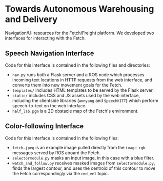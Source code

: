 # Towards Autonomous Warehousing and Delivery

Navigation/UI resources for the Fetch/Freight platform. We developed two interfaces for interacting with the Fetch.

## Speech Navigation Interface
Code for this interface is contained in the following files and directories:

- `nav.py` runs both a Flask server and a ROS node which processes incoming text locations in HTTP requests from the web interface, and converts them into new movement goals for the Fetch.
- `templates/` includes HTML templates to be served by the Flask server.
- `static/` includes CSS and JS assets used by the web interface, including the clientside libraries (`annyang` and `SpeechKITT`) which perform speech-to-text on the web interface.
- `half_lab.pgm` is a 2D obstacle map of the Fetch's environment.

## Color-following Interface
Code for this interface is contained in the following files:

- `fetch.jpeg` is an example image pulled directly from the `image_rgb` messages served by ROS aboard the Fetch.
- `selectormodule.py` masks an input image, in this case with a blue filter.
- `watch_and_follow.py` receives masked images from `selectormodule.py`, finds the largest contour, and uses the centroid of this contour to move the Fetch correspondingly via the `cmd_vel` topic.

